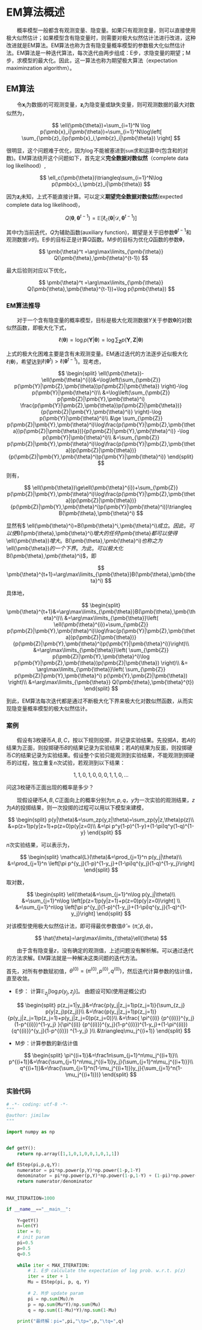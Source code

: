 # EM算法概述

&emsp;&emsp;概率模型一般都含有观测变量、隐变量。如果只有观测变量，则可以直接使用极大似然估计；如果模型含有隐变量时，则需要对极大似然估计法进行改进，这种改进就是EM算法。EM算法也称为含有隐变量概率模型的参数极大化似然估计法。EM算法是一种迭代算法，每次迭代由两步组成：E步，求隐变量的期望；M步，求模型的最大化。因此，这一算法也称为期望极大算法（expectation maximinzation algorithm）。

## EM算法

&emsp;&emsp;令$\pmb{x}_i$为数据$i$的可观测变量，$\pmb{z}_i$为隐变量或缺失变量，则可观测数据的最大对数似然为，

$$
\ell(\pmb{\theta})=\sum_{i=1}^N \log p(\pmb{x}_i|\pmb{\theta})=\sum_{i=1}^N\log\left[ \sum_{\pmb{z}_i}p(\pmb{x}_i,\pmb{z}_i|\pmb{\theta}) \right]
$$

很明显，这个问题难于优化，因为$\log$不能被塞进到`sum`求和运算中(包含和的对数)。EM算法绕开这个问题如下，首先定义**完全数据对数似然**（complete data log likelihood）,

$$
\ell_c(\pmb{\theta})\triangleq\sum_{i=1}^N\log p(\pmb{x}_i,\pmb{z}_i|\pmb{\theta})
$$

因为$\pmb{z}_i$未知，上式不能直接计算。可以定义**期望完全数据对数似然**(expected complete data log likelihood)，

$$
Q(\pmb{\theta},\pmb{\theta}^{t-1})=\mathbb{E}[\ell_c (\pmb{\theta}|\mathcal{D},\pmb{\theta}^{t-1})]
$$

其中$t$为当前迭代，$Q$为辅助函数(auxiliary function)，期望是关于旧参数$\pmb{\theta}^{t-1}$和观测数据$\mathcal{D}$的。E步的目标正是计算$Q$函数。M步的目标为优化$Q$函数的参数$\pmb{\theta}$，

$$
\pmb{\theta}^t =\arg\max\limits_{\pmb{\theta}} Q(\pmb{\theta},\pmb{\theta}^{t-1})
$$

最大后验则对应以下优化，

$$
\pmb{\theta}^t =\arg\max\limits_{\pmb{\theta}} Q(\pmb{\theta},\pmb{\theta}^{t-1})+\log p(\pmb{\theta})
$$

### EM算法推导

&emsp;&emsp;对于一个含有隐变量的概率模型，目标是极大化观测数据$Y$关于参数$\pmb{\theta}$的对数似然函数，即极大化下式，

$$
\ell(\pmb{\theta})=\log p(\pmb{Y}|\pmb{\theta})=\log\sum_{\pmb{Z}}p(\pmb{Y},\pmb{Z}|\pmb{\theta})
$$

上式的极大化困难主要是含有未观测变量。EM通过迭代的方法逐步近似极大化$\ell(\pmb{\theta})$，希望达到$\ell(\pmb{\theta}^t)>\ell(\pmb{\theta}^{t-1})$。现考虑，

$$
\begin{split}
\ell(\pmb{\theta})-\ell(\pmb{\theta}^{i})&=\log\left(\sum_{\pmb{Z}} p(\pmb{Y}|\pmb{Z},\pmb{\theta})p(\pmb{Z}|\pmb{\theta}) \right)-\log p(\pmb{Y}|\pmb{\theta}^i)\\
&=\log\left(\sum_{\pmb{Z}} p(\pmb{Z}|\pmb{Y},\pmb{\theta}^i)   \frac{p(\pmb{Y}|\pmb{Z},\pmb{\theta})p(\pmb{Z}|\pmb{\theta})}{p(\pmb{Z}|\pmb{Y},\pmb{\theta}^i)} \right)-\log p(\pmb{Y}|\pmb{\theta}^i)\\
&\ge \sum_{\pmb{Z}} p(\pmb{Z}|\pmb{Y},\pmb{\theta}^i)\log\frac{p(\pmb{Y}|\pmb{Z},\pmb{\theta})p(\pmb{Z}|\pmb{\theta})}{p(\pmb{Z}|\pmb{Y},\pmb{\theta}^i)} -\log p(\pmb{Y}|\pmb{\theta}^i)\\
&=\sum_{\pmb{Z}} p(\pmb{Z}|\pmb{Y},\pmb{\theta}^i)\log\frac{p(\pmb{Y}|\pmb{Z},\pmb{\theta})p(\pmb{Z}|\pmb{\theta})}{p(\pmb{Z}|\pmb{Y},\pmb{\theta}^i)p(\pmb{Y}|\pmb{\theta}^i)}
\end{split}
$$

则有，

$$
\ell(\pmb{\theta})\ge\ell(\pmb{\theta}^{i})+\sum_{\pmb{Z}} p(\pmb{Z}|\pmb{Y},\pmb{\theta}^i)\log\frac{p(\pmb{Y}|\pmb{Z},\pmb{\theta})p(\pmb{Z}|\pmb{\theta})}{p(\pmb{Z}|\pmb{Y},\pmb{\theta}^i)p(\pmb{Y}|\pmb{\theta}^i)}\triangleq B(\pmb{\theta},\pmb{\theta}^i)
$$

显然有$ \ell(\pmb{\theta}^i)=B(\pmb{\theta}^i,\pmb{\theta}^i)$成立。因此，可以使$B(\pmb{\theta},\pmb{\theta}^i)$增大的任何$\pmb{\theta}$都可以使得$\ell(\pmb{\theta})$增大。$B(\pmb{\theta},\pmb{\theta}^i)$也称之为$\ell(\pmb{\theta})$的一个下界。为此，可以极大化$B(\pmb{\theta},\pmb{\theta}^i)$，即

$$
\pmb{\theta}^{t+1}=\arg\max\limits_{\pmb{\theta}}B(\pmb{\theta},\pmb{\theta}^i)
$$

具体地，

$$
\begin{split}
\pmb{\theta}^{t+1}&=\arg\max\limits_{\pmb{\theta}}B(\pmb{\theta},\pmb{\theta}^i)\\
&=\arg\max\limits_{\pmb{\theta}}\left( \ell(\pmb{\theta}^{i})+\sum_{\pmb{Z}} p(\pmb{Z}|\pmb{Y},\pmb{\theta}^i)\log\frac{p(\pmb{Y}|\pmb{Z},\pmb{\theta})p(\pmb{Z}|\pmb{\theta})}{p(\pmb{Z}|\pmb{Y},\pmb{\theta}^i)p(\pmb{Y}|\pmb{\theta}^i)}\right)\\
&=\arg\max\limits_{\pmb{\theta}}\left( \sum_{\pmb{Z}} p(\pmb{Z}|\pmb{Y},\pmb{\theta}^i)\log p(\pmb{Y}|\pmb{Z},\pmb{\theta})p(\pmb{Z}|\pmb{\theta}) \right)\\
&= \arg\max\limits_{\pmb{\theta}}\left( \sum_{\pmb{Z}} p(\pmb{Z}|\pmb{Y},\pmb{\theta}^i) p(\pmb{Y},\pmb{Z}|\pmb{\theta})  \right)\\
&=\arg\max\limits_{\pmb{\theta}} Q(\pmb{\theta},\pmb{\theta}^{t})
\end{split}
$$

到此，EM算法每次迭代都是通过不断极大化下界来极大化对数似然函数，从而实现隐变量概率模型的极大似然估计。

### 案例

&emsp;&emsp;假设有3枚硬币$A,B,C$，按以下规则投掷，并记录实验结果。先投掷$A$，若$A$的结果为正面，则投掷硬币$B$的结果记录为实验结果；若$A$的结果为反面，则投掷硬币$C$的结果记录为实验结果。假设整个实验只能观测到实验结果，不能观测到掷硬币的过程，独立重复$n$次试验，若观测到以下结果：

$$
1,1,0,1,0,0,0,1,1,0,...
$$

问这3枚硬币正面出现的概率是多少？

&emsp;&emsp;现假设硬币$A,B,C$正面向上的概率分别为$\pi,p,q$，$y$为一次实验的观测结果，$z$为$A$的投掷结果，则一次投掷的过程可以用以下模型来建模，

$$
\begin{split}
p(y|\theta)&=\sum_zp(y,z|\theta)=\sum_zp(y|z,\theta)p(z)\\
&=p(z=1)p(y|z=1)+p(z=0)p(y|z=0)\\
&=\pi p^y(1-p)^{1-y}+(1-\pi)q^y(1-q)^{1-y}
\end{split}
$$

$n$次实验结果，可以表示为，

$$
\begin{split}
\mathcal{L}(\theta)&=\prod_{j=1}^n p(y_j|\theta)\\
&=\prod_{j=1}^n \left[\pi p^{y_j}(1-p)^{1-y_j}+(1-\pi)q^{y_j}(1-q)^{1-y_j}\right]
\end{split}
$$

取对数，

$$
\begin{split}
\ell(\theta)&=\sum_{j=1}^n\log p(y_j|\theta)\\
&=\sum_{j=1}^n\log \left[p(z=1)p(y|z=1)+p(z=0)p(y|z=0)\right] \\
&=\sum_{j=1}^n\log \left[\pi p^{y_j}(1-p)^{1-y_j}+(1-\pi)q^{y_j}(1-q)^{1-y_j}\right]
\end{split}
$$

对该模型使用极大似然估计法，即可得最优参数值$\hat{\theta}=(\hat{\pi},\hat{p},\hat{q})$，

$$
\hat{\theta}=\arg\max\limits_{\theta}\ell(\theta)
$$

&emsp;&emsp;由于含有隐变量$z$，没有确定的观测值，上述问题没有解析解。可以通过迭代的方法求解。EM算法就是一种解决这类问题的迭代方法。

首先，对所有参数赋初值，$\theta^{(0)}=(\pi^{(0)},p^{(0)},q^{(0)})$，然后迭代计算参数的估计值，直至收敛。

- E步： 计算$\mathbb{E}_{z_j}[\log p(y_j,z_j)]$。 由题设可知(使用逆概公式)

$$
\begin{split}
p(z_j=1|y_j)&=\frac{p(y_j|z_j=1)p(z_j=1)}{\sum_{z_j} p(y|z_j)p(z_j)}\\
&=\frac{p(y_j|z_j=1)p(z_j=1)}{p(y_j|z_j=1)p(z_j=1)+p(y_j|z_j=0)p(z_j=0)}\\
&=\frac{ \pi^{(i)} {p^{(i)}}^{y_j}(1-p^{(i)})^{1-y_j} }{\pi^{(i)} {p^{(i)}}^{y_j}(1-p^{(i)})^{1-y_j}+(1-\pi^{(i)}) {q^{(i)}}^{y_j}(1-p^{(i)})
^{1-y_j}  }\\
&\triangleq\mu_j^{(i+1)}
\end{split}
$$

- M步：计算参数的新估计值

$$
\begin{split}
\pi^{(i+1)}&=\frac1n\sum_{j=1}^n\mu_j^{(i+1)}\\
p^{(i+1)}&=\frac{\sum_{j=1}^n\mu_j^{(i+1)}y_j}{\sum_{j=1}^n\mu_j^{(i+1)}}\\
q^{(i+1)}&=\frac{\sum_{j=1}^n(1-\mu_j^{(i+1)})y_j}{\sum_{j=1}^n(1-\mu_j^{(i+1)})}
\end{split}
$$

### 实验代码

```python
# -*- coding: utf-8 -*-
"""
@author: jimilaw
"""

import numpy as np


def getY():
    return np.array([1,1,0,1,0,0,1,0,1,1])

def EStep(pi,p,q,Y):
    numerator = pi*np.power(p,Y)*np.power(1-p,1-Y)
    denominator = pi*np.power(p,Y)*np.power(1-p,1-Y) + (1-pi)*np.power(q,Y)*np.power(1-q,1-Y)
    return numerator/denominator
    
   
MAX_ITERATION=1000

if __name__=="__main__":
    
    Y=getY()
    n=len(Y)
    iter = 0;
    # init param
    pi=0.5
    p=0.5
    q=0.5
    
    while iter < MAX_ITERATION:
        # 1. E步 calculate the expectation of log prob. w.r.t. p(z)
        iter = iter + 1
        Mu = EStep(pi, p, q, Y)
        
        # 2. M步 update param
        pi = np.sum(Mu)/n
        p = np.sum(Mu*Y)/np.sum(Mu)
        q = np.sum((1-Mu)*Y)/np.sum(1-Mu)
        
    print("最终解：pi=",pi,"\tp=",p,"\tq=",q)
        
```
